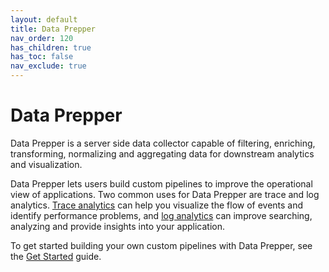 ```yaml
---
layout: default
title: Data Prepper
nav_order: 120
has_children: true
has_toc: false
nav_exclude: true
---
```


# Data Prepper

Data Prepper is a server side data collector capable of filtering, enriching, transforming, normalizing and aggregating data for downstream analytics and visualization.

Data Prepper lets users build custom pipelines to improve the operational view of applications. Two common uses for Data Prepper are trace and log analytics. [Trace analytics]({{site.url}}{{site.baseurl}}/observability-plugin/trace/index/) can help you visualize the flow of events and identify performance problems, and [log analytics]({{site.url}}{{site.baseurl}}/observability-plugin/log-analytics/) can improve searching, analyzing and provide insights into your application.

To get started building your own custom pipelines with Data Prepper, see the [Get Started]({{site.url}}{{site.baseurl}}/clients/data-prepper/get-started/) guide.
